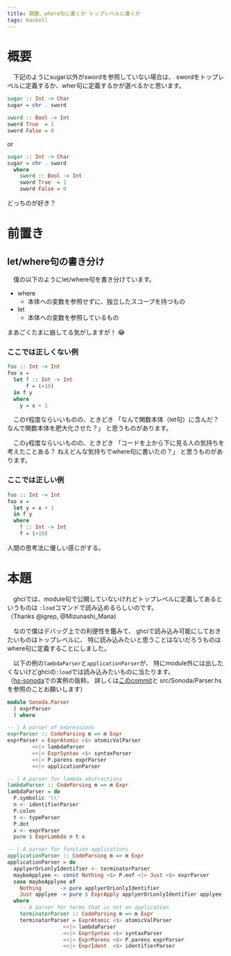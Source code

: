 ```yaml
---
title: 関数、where句に書くか トップレベルに書くか
tags: Haskell
---
```

# 概要
　下記のようにsugar以外がswordを参照していない場合は、
swordをトップレベルに定義するか、wher句に定義するかが選べるかと思います。

```haskell
sugar :: Int -> Char
sugar = chr . sword

sword :: Bool -> Int
sword True  = 1
sword False = 0
```

or

```haskell
sugar :: Int -> Char
sugar = chr . sword
  where
    sword :: Bool -> Int
    sword True  = 1
    sword False = 0
```

どっちのが好き？

# 前置き
## let/where句の書き分け

　僕の以下のようにlet/where句を書き分けています。

- where
    - 本体への変数を参照せずに、独立したスコープを持つもの
- let
    - 本体への変数を参照しているもの

まあごくたまに崩してる気がしますが！ :joy:

### ここでは正しくない例

```haskell
foo :: Int -> Int
foo x =
  let f :: Int -> Int
      f = (+10)
  in f y
  where
    y = x + 1
```

　この`f`程度ならいいものの、ときどき
「なんで関数本体（let句）に含んだ？ なんで関数本体を肥大化させた？」
と思うものがあります。

　この`y`程度ならいいものの、ときどき
「コードを上から下に見る人の気持ちを考えたことある？ ねえどんな気持ちでwhere句に書いたの？」
と思うものがあります。

### ここでは正しい例

```haskell
foo :: Int -> Int
foo x =
  let y = x + 1
  in f y
  where
    f :: Int -> Int
    f = (+10)
```

人間の思考法に優しい感じがする。

# 本題
　ghciでは、module句で公開していないけれどトップレベルに定義してあるというものは
`:load`コマンドで読み込めるらしいのです。  
（Thanks @igrep, @Mizunashi\_Mana)

　なので僕はデバッグ上での利便性を鑑みて、
ghciで読み込み可能にしておきたいものはトップレベルに、
特に読み込みたいと思うことはないだろうものはwhere句に定義することにしました。

　以下の例の`lambdaParser`と`applicationParser`が、
特にmodule外には出したくないけどghciの`:load`では読み込みたいものに当たります。  
（[hs-sonoda](https://github.com/aiya000/hs-sonoda)での実例の抜粋。
詳しくは[このcommit](https://github.com/aiya000/hs-sonoda/commit/9efd7a547ed89ce46ebb6cc2124385a716ccd15b)と
src/Sonoda/Parser.hsを参照のことお願いします）

```haskell
module Sonoda.Parser
  ( exprParser
  ) where

-- | A parser of expressions
exprParser :: CodeParsing m => m Expr
exprParser = ExprAtomic <$> atomicValParser
        <<|> lambdaParser
        <<|> ExprSyntax <$> syntaxParser
        <<|> P.parens exprParser
        <<|> applicationParser

-- | A parser for lambda abstractions
lambdaParser :: CodeParsing m => m Expr
lambdaParser = do
  P.symbolic '\\'
  n <- identifierParser
  P.colon
  t <- typeParser
  P.dot
  x <- exprParser
  pure $ ExprLambda n t x

-- | A parser for function applications
applicationParser :: CodeParsing m => m Expr
applicationParser = do
  applyerOrLonlyIdentifier <- terminatorParser
  maybeApplyee <- const Nothing <$> P.eof <|> Just <$> exprParser
  case maybeApplyee of
    Nothing      -> pure applyerOrLonlyIdentifier
    Just applyee -> pure $ ExprApply applyerOrLonlyIdentifier applyee
  where
    -- A parser for terms that is not an application
    terminatorParser :: CodeParsing m => m Expr
    terminatorParser = ExprAtomic <$> atomicValParser
                  <<|> lambdaParser
                  <<|> ExprSyntax <$> syntaxParser
                  <<|> ExprParens <$> P.parens exprParser
                  <<|> ExprIdent  <$> identifierParser
```
